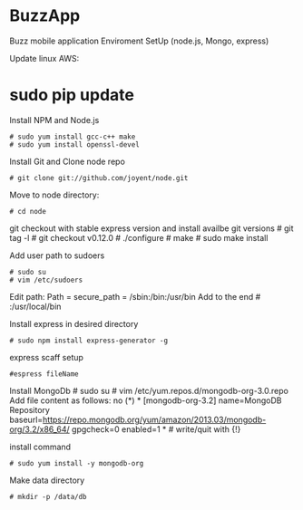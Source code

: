 # BuzzApp
Buzz mobile application Enviroment SetUp (node.js, Mongo, express)  

Update linux AWS:
  # sudo pip update
  
Install NPM and Node.js

    # sudo yum install gcc-c++ make
    # sudo yum install openssl-devel
  
  Install Git and Clone node repo
    
    # git clone git://github.com/joyent/node.git
  
Move to node directory: 
  
    # cd node
  
git checkout with stable express version and install
   availbe git versions
    # git tag -l 
    # git checkout v0.12.0
    # ./configure
    # make
    # sudo make install
  
Add user path to sudoers

    # sudo su
    # vim /etc/sudoers
  
Edit path: Path = secure_path = /sbin:/bin:/usr/bin
Add to the end
    # :/usr/local/bin
  
Install express in desired directory

    # sudo npm install express-generator -g
  
express scaff setup

    #espress fileName
  
  
Install MongoDb
    # sudo su
    # vim /etc/yum.repos.d/mongodb-org-3.0.repo
    Add file content as follows: no (*)
    *
      [mongodb-org-3.2]
      name=MongoDB Repository
      baseurl=https://repo.mongodb.org/yum/amazon/2013.03/mongodb-org/3.2/x86_64/
      gpgcheck=0
      enabled=1
    *
      # write/quit with {!} 
  
  install command
  
    # sudo yum install -y mongodb-org
  
Make data directory

    # mkdir -p /data/db
  

  
  
